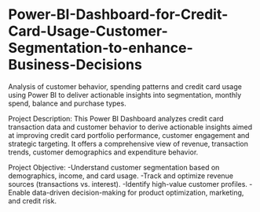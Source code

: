 # Power-BI-Dashboard-for-Credit-Card-Usage-Customer-Segmentation-to-enhance-Business-Decisions
Analysis of customer behavior, spending patterns and credit card usage using Power BI to deliver actionable insights into segmentation, monthly spend, balance and purchase types. 

Project Description:
This Power BI Dashboard analyzes credit card transaction data and customer behavior to derive actionable insights aimed at improving credit card portfolio performance, customer engagement and strategic targeting. It offers a comprehensive view of revenue, transaction trends, customer demographics and expenditure behavior.

Project Objective:
-Understand customer segmentation based on demographics, income, and card usage.
-Track and optimize revenue sources (transactions vs. interest).
-Identify high-value customer profiles.
-Enable data-driven decision-making for product optimization, marketing, and credit risk.
